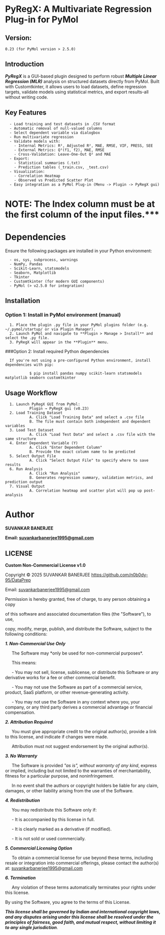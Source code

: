 # PyRegX: A Multivariate Regression Plug-in for PyMol

## Version:
    0.23 (for PyMol version > 2.5.0)

## Introduction
***PyRegX*** is a GUI-based plugin designed to perform robust ***Multiple Linear Regression (MLR)*** analysis on structured datasets directly from PyMol. Built with Customtkinter, it allows users to load datasets, define regression targets, validate models using statistical metrics, and export results-all without writing code.

## Key Features

      - Load training and test datasets in .CSV format
      - Automatic removal of null-valued columns
      - Select dependent variable via dialogbox
      - Run multivariate regression
      - Validate models with:
        - Internal Metrics: R², Adjusted R², MAE, RMSE, VIF, PRESS, SEE
        - External Metrics: Q²(f1, f2), MAE, RMSE
        - Cross-Validation: Leave-One-Out Q² and MAE
      - Export:
        - Statistical summaries (.txt)
        - Prediction tables (_train.csv, _test.csv)
      - Visualization:
        - Correlation Heatmap
        - Observed vs Predicted Scatter Plot
      - Easy integration as a PyMol Plug-in (Menu -> Plugin -> PyRegX gui)

# NOTE: The Index column must be at the first column of the input files.***

# Dependencies

Ensure the following packages are installed in your Python environment:

      - os, sys, subprocess, warnings
      - NumPy, Pandas
      - Scikit-Learn, statsmodels
      - Seaborn, Matplotlib
      - Tkinter
      - Customtkinter (for modern GUI components)
      - PyMol (> v2.5.0 for integration)

## Installation

   ### Option 1: Install in PyMol environment (manual)

      1. Place the plugin .py file in your PyMol plugins folder (e.g. ~/.pymol/startup/ or via Plugin Manager).
      2. Launch PyMol and navigate to **Plugin > Manage > Install** and select the .py file.
      3. PyRegX will appear in the **Plugin** menu.

   ###Option 2: Install required Python dependencies

      If you're not using a pre-configured Python environment, install dependencies with pip:

               $ pip install pandas numpy scikit-learn statsmodels matplotlib seaborn customtkinter

## Usage Workflow

      1. Launch PyRegX GUI from PyMol:
               Plugin → PyRegX gui (v0.23)
      2. Load Training Dataset
               A. Click "Load Training Data" and select a .csv file
               B. The file must contain both independent and dependent variables
      3. Load Test Dataset
               A. Click "Load Test Data" and select a .csv file with the same structure
      4. Enter Dependent Variable (Y)
               A. Click "Enter Dependent Column"
               B. Provide the exact column name to be predicted
      5. Select Output File
               A. Click "Select Output File" to specify where to save results
      6. Run Analysis
               A. Click "Run Analysis"
               B. Generates regression summary, validation metrics, and prediction output
      7. Visual Output
               A. Correlation heatmap and scatter plot will pop up post-analysis

# Author

**SUVANKAR BANERJEE**

**Email: <suvankarbanerjee1995@gmail.com>**

## LICENSE

**Custom Non-Commercial License v1.0**

Copyright © 2025 SUVANKAR BANERJEE <https://github.com/n0b0dy-95/DataPrep>

Email: suvankarbanerjee1995@gmail.com

Permission is hereby granted, free of charge, to any person obtaining a copy

of this software and associated documentation files (the "Software"), to use,

copy, modify, merge, publish, and distribute the Software, subject to the following conditions:

***1. Non-Commercial Use Only***  

`   `The Software may \*only be used for non-commercial purposes\*.  

`   `This means:

`   `- You may not sell, license, sublicense, or distribute this Software or any derivative works for a fee or other commercial benefit.

`   `- You may not use the Software as part of a commercial service, product, SaaS platform, or other revenue-generating activity.

`   `- You may not use the Software in any context where you, your company, or any third party derives a commercial advantage or financial compensation.

***2. Attribution Required***  

`   `You must give appropriate credit to the original author(s), provide a link to this license, and indicate if changes were made.  

`   `Attribution must not suggest endorsement by the original author(s).

***3. No Warranty***  

`   `The Software is provided *"as is", without warranty of any kind*, express or implied, including but not limited to the warranties of merchantability, fitness for a particular purpose, and noninfringement.  

`   `In no event shall the authors or copyright holders be liable for any claim, damages, or other liability arising from the use of the Software.

***4. Redistribution***  

`   `You may redistribute this Software only if:

`   `- It is accompanied by this license in full.

`   `- It is clearly marked as a derivative (if modified).

`   `- It is not sold or used commercially.

***5. Commercial Licensing Option***  

`   `To obtain a commercial license for use beyond these terms, including resale or integration into commercial offerings, please contact the author(s) at: suvankarbanerjee1995@gmail.com

***6. Termination***  

`   `Any violation of these terms automatically terminates your rights under this license.

By using the Software, you agree to the terms of this License.

***This license shall be governed by Indian and international copyright laws, and any disputes arising under this license shall be resolved under the principles of fairness, good faith, and mutual respect, without limiting it to any single jurisdiction***.
